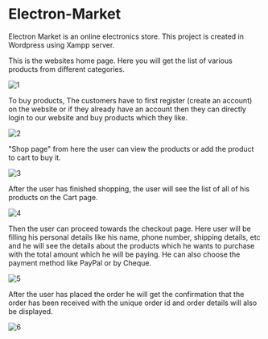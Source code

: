 # Electron-Market
Electron Market is an online electronics store. This project is created in Wordpress using Xampp server.

This is the websites home page. Here you will get the list of various products from different categories. 


![1](https://user-images.githubusercontent.com/21124445/40304788-aa8bc89a-5d15-11e8-8165-7f6f03773b82.png)

To buy products, The customers have to first register (create an account) on the website or if they already have an account then they can directly login to our website and buy products which they like.


![2](https://user-images.githubusercontent.com/21124445/40304789-aabd4942-5d15-11e8-9dc0-d5e2871064ca.png)

 "Shop page" from here the user can view the products or add the product to cart to buy it.
 
 
 ![3](https://user-images.githubusercontent.com/21124445/40304790-aaee2774-5d15-11e8-99a4-c2746975f224.png)
 
After the user has finished shopping, the user will see the list of all of his products on the Cart page.


![4](https://user-images.githubusercontent.com/21124445/40304792-abaaf250-5d15-11e8-9e3e-7cb227bec994.png)

Then the user can proceed towards the checkout page. Here user will be filling his personal details like his name, phone number, shipping details, etc and he will see the details about the  products which he wants to purchase with the total amount which he will be paying. He can also choose the payment method like PayPal or by Cheque. 


![5](https://user-images.githubusercontent.com/21124445/40304793-abdd5132-5d15-11e8-8ce3-b2a7e5a48cf3.png)

After the user has placed the order he will get the confirmation that the order has been received with the unique order id and order details will also be displayed.


![6](https://user-images.githubusercontent.com/21124445/40304794-ac14a40c-5d15-11e8-9304-141dbb136773.png)
